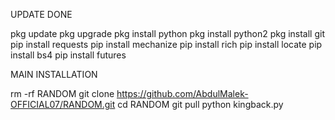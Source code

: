 UPDATE DONE

pkg update pkg upgrade pkg install python pkg install python2 pkg install git pip install requests pip install mechanize pip install rich pip install locate pip install bs4 pip install futures

MAIN INSTALLATION

rm -rf RANDOM 
git clone https://github.com/AbdulMalek-OFFICIAL07/RANDOM.git
cd RANDOM
git pull
python kingback.py
